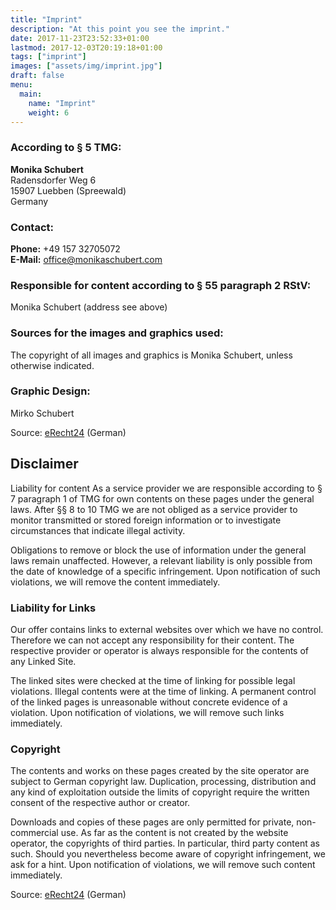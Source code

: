 ```yaml
---
title: "Imprint"
description: "At this point you see the imprint."
date: 2017-11-23T23:52:33+01:00
lastmod: 2017-12-03T20:19:18+01:00
tags: ["imprint"]
images: ["assets/img/imprint.jpg"]
draft: false
menu:
  main:
    name: "Imprint"
    weight: 6
---
```


### According to § 5 TMG:

**Monika Schubert**<br>
Radensdorfer Weg 6 <br>
15907 Luebben (Spreewald)<br>
Germany

### Contact:

**Phone:** +49 157 32705072<br>
**E-Mail:** office@monikaschubert.com

### Responsible for content according to § 55 paragraph 2 RStV:

Monika Schubert (address see above)

### Sources for the images and graphics used:

The copyright of all images and graphics is Monika Schubert, unless otherwise indicated.

### Graphic Design:

Mirko Schubert

Source: [eRecht24](http://www.e-recht24.de/) (German)

## Disclaimer

Liability for content As a service provider we are responsible according to § 7 paragraph 1 of TMG for own contents on these pages under the general laws. After §§ 8 to 10 TMG we are not obliged as a service provider to monitor transmitted or stored foreign information or to investigate circumstances that indicate illegal activity.

Obligations to remove or block the use of information under the general laws remain unaffected. However, a relevant liability is only possible from the date of knowledge of a specific infringement. Upon notification of such violations, we will remove the content immediately.

### Liability for Links

Our offer contains links to external websites over which we have no control. Therefore we can not accept any responsibility for their content. The respective provider or operator is always responsible for the contents of any Linked Site.

The linked sites were checked at the time of linking for possible legal violations. Illegal contents were at the time of linking. A permanent control of the linked pages is unreasonable without concrete evidence of a violation. Upon notification of violations, we will remove such links immediately.

### Copyright

The contents and works on these pages created by the site operator are subject to German copyright law. Duplication, processing, distribution and any kind of exploitation outside the limits of copyright require the written consent of the respective author or creator.

Downloads and copies of these pages are only permitted for private, non-commercial use. As far as the content is not created by the website operator, the copyrights of third parties. In particular, third party content as such. Should you nevertheless become aware of copyright infringement, we ask for a hint. Upon notification of violations, we will remove such content immediately.

Source: [eRecht24](http://www.e-recht24.de/muster-disclaimer.html) (German)